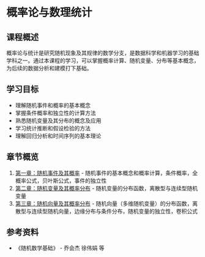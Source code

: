 # 概率论与数理统计

## 课程概述

概率论与统计是研究随机现象及其规律的数学分支，是数据科学和机器学习的基础学科之一。通过本课程的学习，可以掌握概率计算、随机变量、分布等基本概念，为后续的数据分析和建模打下基础。

## 学习目标

- 理解随机事件和概率的基本概念
- 掌握条件概率和独立性的计算方法
- 熟悉随机变量及其分布的概念及应用
- 学习统计推断和假设检验的方法
- 理解回归分析和时间序列的基本理论

## 章节概览

1. [第一章：随机事件及其概率](/probability-and-statistics/ch01-probability) - 随机事件的基本概念和概率计算，条件概率，全概率公式，贝叶斯公式，事件的独立性
2. [第二章：随机变量及其概率分布](/probability-and-statistics/ch02-random-variables) - 随机变量的分布函数，离散型与连续型随机变量
3. [第三章：随机向量及其概率分布](/probability-and-statistics/ch03-random-vectors) - 随机向量（多维随机变量）的分布函数，离散型与连续型随机向量，边缘分布与条件分布，随机变量的独立性，卷积公式

## 参考资料

- 《随机数学基础》 - 乔会杰 徐伟娟 等